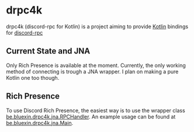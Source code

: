 # drpc4k

drpc4k (discord-rpc for Kotlin) is a project aiming to provide [Kotlin](https://kotlinlang.org) bindings for [discord-rpc](https://github.com/discordapp/discord-rpc)

## Current State and JNA

Only Rich Presence is available at the moment.
Currently, the only working method of connecting is trough a JNA wrapper.
I plan on making a pure Kotlin one too though.

## Rich Presence

To use Discord Rich Presence, the easiest way is to use the wrapper class [be.bluexin.drpc4k.jna.RPCHandler](src/main/kotlin/be/bluexin/drpc4k/jna/RPCHandler.kt).
An example usage can be found at [be.bluexin.drpc4k.jna.Main](src/main/kotlin/be/bluexin/drpc4k/jna/Main.kt).
